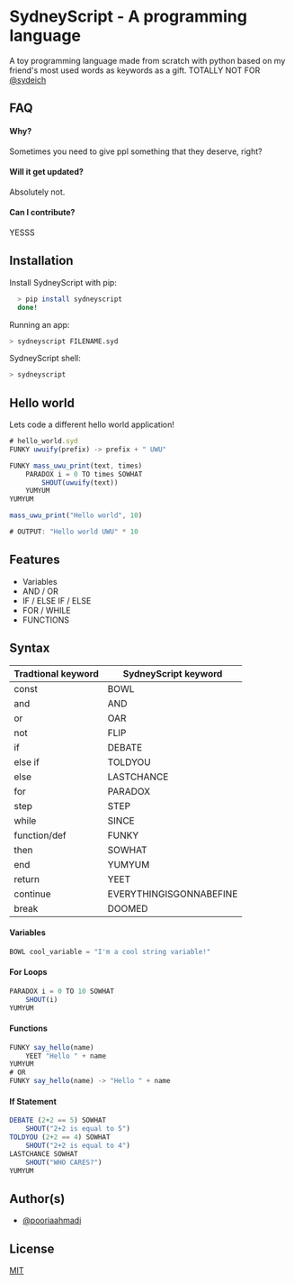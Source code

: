 # SydneyScript - A programming language

A toy programming language made from scratch with python based on my friend's most used words as keywords as a gift. TOTALLY NOT FOR [@sydeich](https://github.com/sydeich)

## FAQ

#### Why?

Sometimes you need to give ppl something that they deserve, right?

#### Will it get updated?

Absolutely not.

#### Can I contribute?

YESSS

## Installation

Install SydneyScript with pip:

```bash
  > pip install sydneyscript
  done!
```

Running an app:

```bash
> sydneyscript FILENAME.syd
```

SydneyScript shell:

```bash
> sydneyscript
```

## Hello world

Lets code a different hello world application!

```javascript
# hello_world.syd
FUNKY uwuify(prefix) -> prefix + " UWU"

FUNKY mass_uwu_print(text, times)
    PARADOX i = 0 TO times SOWHAT
        SHOUT(uwuify(text))
    YUMYUM
YUMYUM

mass_uwu_print("Hello world", 10)

# OUTPUT: "Hello world UWU" * 10
```

## Features

-   Variables
-   AND / OR
-   IF / ELSE IF / ELSE
-   FOR / WHILE
-   FUNCTIONS

## Syntax

| Tradtional keyword | SydneyScript keyword    |
| ------------------ | ----------------------- |
| const              | BOWL                    |
| and                | AND                     |
| or                 | OAR                     |
| not                | FLIP                    |
| if                 | DEBATE                  |
| else if            | TOLDYOU                 |
| else               | LASTCHANCE              |
| for                | PARADOX                 |
| step               | STEP                    |
| while              | SINCE                   |
| function/def       | FUNKY                   |
| then               | SOWHAT                  |
| end                | YUMYUM                  |
| return             | YEET                    |
| continue           | EVERYTHINGISGONNABEFINE |
| break              | DOOMED                  |

#### Variables

```javascript
BOWL cool_variable = "I'm a cool string variable!"
```

#### For Loops

```javascript
PARADOX i = 0 TO 10 SOWHAT
	SHOUT(i)
YUMYUM
```

#### Functions

```javascript
FUNKY say_hello(name)
	YEET "Hello " + name
YUMYUM
# OR
FUNKY say_hello(name) -> "Hello " + name
```

#### If Statement

```javascript
DEBATE (2+2 == 5) SOWHAT
	SHOUT("2+2 is equal to 5")
TOLDYOU (2+2 == 4) SOWHAT
	SHOUT("2+2 is equal to 4")
LASTCHANCE SOWHAT
	SHOUT("WHO CARES?")
YUMYUM
```

## Author(s)

-   [@pooriaahmadi](https://www.github.com/pooriaahmadi)

## License

[MIT](https://choosealicense.com/licenses/mit/)
